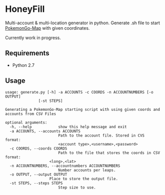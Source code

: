 # HoneyFill
Multi-account & multi-location generator in python.
Generate .sh file to start [PokemonGo-Map](https://github.com/PokemonGoMap/PokemonGo-Map) with given coordinates.

Currently work in progress.


## Requirements

* Python 2.7

## Usage

    usage: generate.py [-h] -a ACCOUNTS -c COORDS -n ACCOUNTNUMBERS [-o OUTPUT]
                   [-st STEPS]

    Generating a PokemonGo-Map starting script with using given coords and
    accounts from CSV Files

    optional arguments:
      -h, --help            show this help message and exit
      -a ACCOUNTS, --accounts ACCOUNTS
                            Path to the account file. Stored in CVS format:
                            <account type>,<username>,<password>
      -c COORDS, --coords COORDS
                            Path to the file that stores the coords in CSV format:
                        <long>,<lat>
      -n ACCOUNTNUMBERS, --accountnumbers ACCOUNTNUMBERS
                            Number accounts per leaps.
      -o OUTPUT, --output OUTPUT
                        Place to store the output file.
      -st STEPS, --steps STEPS
                            Step size to use.
